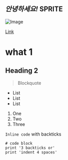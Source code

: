 *안녕하세요!* **SPRITE**
---
![Image](https://commonmark.org/help/images/favicon.png)

[Link](http://a.com)
# what 1
## Heading 2
> Blockquote
* List
* List
* List
1. One
2. Two
3. Three

`Inline code` with backticks
```
# code block
print '3 backticks or'
print 'indent 4 spaces'
```
